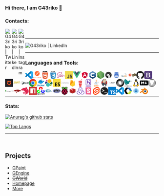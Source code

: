 ### Hi there, I am G43riko 👋


### Contacts:
[<img align="left" alt="G43riko | Twitter" width="22px" src="https://cdn.jsdelivr.net/npm/simple-icons@v3/icons/twitter.svg" />][twitter]
[<img align="left" alt="G43riko | LinkedIn" width="22px" src="https://cdn.jsdelivr.net/npm/simple-icons@v3/icons/linkedin.svg" />][linkedin]
[<img align="left" alt="G43riko | Instagram" width="22px" src="https://cdn.jsdelivr.net/npm/simple-icons@v3/icons/instagram.svg" />][instagram]

<br />

---

<div class="badges">
 <a href="https://sk.linkedin.com/in/gabriel-csollei-b00761140">
  <img align="left" alt="G43riko | LinkedIn" src="https://img.shields.io/badge/LinkedIn-blue?logo=linkedin&logoColor=white&style=for-the-badge" />
 </a>
</div>

<br />

---

### Languages and Tools:

<img align="left" alt="Visual Studio Code" width="26px" src="https://raw.githubusercontent.com/github/explore/master/topics/visual-studio-code/visual-studio-code.png" />
<img align="left" alt="Postman" width="26px" src="https://raw.githubusercontent.com/github/explore/main/topics/postman/postman.png" />
<img align="left" alt="HTML5" width="26px" src="https://raw.githubusercontent.com/github/explore/master/topics/html/html.png" />
<img align="left" alt="CSS3" width="26px" src="https://raw.githubusercontent.com/github/explore/master/topics/css/css.png" />
<img align="left" alt="Sass" width="26px" src="https://raw.githubusercontent.com/github/explore/master/topics/sass/sass.png" />
<img align="left" alt="JavaScript" width="26px" src="https://raw.githubusercontent.com/github/explore/master/topics/javascript/javascript.png" />
<img align="left" alt="Vue" width="26px" src="https://raw.githubusercontent.com/github/explore/master/topics/vue/vue.png" />
<img align="left" alt="Angular" width="26px" src="https://raw.githubusercontent.com/github/explore/master/topics/angular/angular.png" />
<img align="left" alt="CPP" width="26px" src="https://raw.githubusercontent.com/github/explore/master/topics/cpp/cpp.png" />
<img align="left" alt="Node.js" width="26px" src="https://raw.githubusercontent.com/github/explore/master/topics/nodejs/nodejs.png" />
<img align="left" alt="Deno" width="26px" src="https://raw.githubusercontent.com/github/explore/master/topics/deno/deno.png" />
<img align="left" alt="SQL" width="26px" src="https://raw.githubusercontent.com/github/explore/master/topics/sql/sql.png" />
<img align="left" alt="MySQL" width="26px" src="https://raw.githubusercontent.com/github/explore/master/topics/mysql/mysql.png" />
<img align="left" alt="Git" width="26px" src="https://raw.githubusercontent.com/github/explore/master/topics/git/git.png" />
<img align="left" alt="GitHub" width="26px" src="https://raw.githubusercontent.com/github/explore/master/topics/github/github.png" />
<img align="left" alt="Bootstrap" width="26px" src="https://raw.githubusercontent.com/github/explore/master/topics/bootstrap/bootstrap.png" />
<img align="left" alt="Auth0" width="26px" src="https://raw.githubusercontent.com/github/explore/master/topics/auth0/auth0.png" />
<img align="left" alt="Babel" width="26px" src="https://raw.githubusercontent.com/github/explore/master/topics/babel/babel.png" />
<img align="left" alt="Bash" width="26px" src="https://raw.githubusercontent.com/github/explore/master/topics/bash/bash.png" />
<img align="left" alt="Chrome" width="26px" src="https://raw.githubusercontent.com/github/explore/master/topics/chrome/chrome.png" />
<img align="left" alt="Docker" width="26px" src="https://raw.githubusercontent.com/github/explore/master/topics/docker/docker.png" />
<img align="left" alt="Elastic Search" width="26px" src="https://raw.githubusercontent.com/github/explore/master/topics/elasticsearch/elasticsearch.png" />
<img align="left" alt="Ecmascript" width="26px" src="https://raw.githubusercontent.com/github/explore/master/topics/ecmascript/ecmascript.png" />
<img align="left" alt="Express" width="26px" src="https://raw.githubusercontent.com/github/explore/master/topics/express/express.png" />
<img align="left" alt="Firebase" width="26px" src="https://raw.githubusercontent.com/github/explore/master/topics/firebase/firebase.png" />
<img align="left" alt="Gulp" width="26px" src="https://raw.githubusercontent.com/github/explore/master/topics/gulp/gulp.png" />
<img align="left" alt="Heroku" width="26px" src="https://raw.githubusercontent.com/github/explore/master/topics/heroku/heroku.png" />
<img align="left" alt="Java" width="26px" src="https://raw.githubusercontent.com/github/explore/master/topics/java/java.png" />
<img align="left" alt="Jenkins" width="26px" src="https://raw.githubusercontent.com/github/explore/master/topics/jenkins/jenkins.png" />
<img align="left" alt="JQuery" width="26px" src="https://raw.githubusercontent.com/github/explore/master/topics/jquery/jquery.png" />
<img align="left" alt="JSON" width="26px" src="https://raw.githubusercontent.com/github/explore/master/topics/json/json.png" />
<img align="left" alt="Latex" width="26px" src="https://raw.githubusercontent.com/github/explore/master/topics/latex/latex.png" />
<img align="left" alt="Linux" width="26px" src="https://raw.githubusercontent.com/github/explore/master/topics/linux/linux.png" />
<img align="left" alt="MarkDown" width="26px" src="https://raw.githubusercontent.com/github/explore/master/topics/markdown/markdown.png" />
<img align="left" alt="Material design" width="26px" src="https://raw.githubusercontent.com/github/explore/master/topics/material-design/material-design.png" />
<img align="left" alt="MongoDb" width="26px" src="https://raw.githubusercontent.com/github/explore/master/topics/mongodb/mongodb.png" />
<img align="left" alt="Mongoose" width="26px" src="https://raw.githubusercontent.com/github/explore/master/topics/mongoose/mongoose.png" />
<img align="left" alt="NestJS" width="26px" src="https://raw.githubusercontent.com/github/explore/master/topics/nestjs/nestjs.png" />
<img align="left" alt="NPM" width="26px" src="https://raw.githubusercontent.com/github/explore/master/topics/npm/npm.png" />
<img align="left" alt="OpenCV" width="26px" src="https://raw.githubusercontent.com/github/explore/master/topics/opencv/opencv.png" />
<img align="left" alt="OpenGL" width="26px" src="https://raw.githubusercontent.com/github/explore/master/topics/opengl/opengl.png" />
<img align="left" alt="PHP" width="26px" src="https://raw.githubusercontent.com/github/explore/master/topics/php/php.png" />
<img align="left" alt="Raspberry PI" width="26px" src="https://raw.githubusercontent.com/github/explore/master/topics/raspberry-pi/raspberry-pi.png" />
<img align="left" alt="Redis" width="26px" src="https://raw.githubusercontent.com/github/explore/master/topics/redis/redis.png" />
<img align="left" alt="Redux" width="26px" src="https://raw.githubusercontent.com/github/explore/master/topics/redux/redux.png" />
<img align="left" alt="Story book" width="26px" src="https://raw.githubusercontent.com/github/explore/master/topics/storybook/storybook.png" />
<img align="left" alt="Svelte" width="26px" src="https://raw.githubusercontent.com/github/explore/master/topics/svelte/svelte.png" />
<img align="left" alt="Terminal" width="26px" src="https://raw.githubusercontent.com/github/explore/master/topics/terminal/terminal.png" />
<img align="left" alt="Typescript" width="26px" src="https://raw.githubusercontent.com/github/explore/master/topics/typescript/typescript.png" />
<img align="left" alt="Visual studio code" width="26px" src="https://raw.githubusercontent.com/github/explore/master/topics/visual-studio-code/visual-studio-code.png" />
<img align="left" alt="Web components" width="26px" src="https://raw.githubusercontent.com/github/explore/master/topics/web-components/web-components.png" />
<img align="left" alt="Webpack" width="26px" src="https://raw.githubusercontent.com/github/explore/master/topics/webpack/webpack.png" />
<img align="left" alt="Blender" width="26px" src="https://raw.githubusercontent.com/devicons/devicon/refs/heads/master/icons/blender/blender-original.svg" />



<br />
<br />
<br />
<br />
<hr />

### Stats:

[![Anurag's github stats](https://github-readme-stats.vercel.app/api?username=G43riko&show_icons=true&hide_border=true&count_private=true)](https://github.com/anuraghazra/github-readme-stats)


[![Top Langs](https://github-readme-stats.vercel.app/api/top-langs/?username=G43riko&hide_border=true)](https://github.com/anuraghazra/github-readme-stats)

<!--
**G43riko/G43riko** is a ✨ _special_ ✨ repository because its `README.md` (this file) appears on your GitHub profile.

Here are some ideas to get you started:

- 🔭 I’m currently working on ...
- 🌱 I’m currently learning ...
- 👯 I’m looking to collaborate on ...
- 🤔 I’m looking for help with ...
- 💬 Ask me about ...
- 📫 How to reach me: ...
- 😄 Pronouns: ...
- ⚡ Fun fact: ...
-->

[twitter]: https://twitter.com/g43riko
[instagram]: https://www.instagram.com/g43riko/
[linkedin]: https://www.linkedin.com/in/gabriel-csollei-b00761140/

---
<br />

## Projects
 - [GPaint](https://gpaint.web.app)
 - [GEngine](https://gengine.web.app)
 - ~~[GWorld](https://gworld.web.app)~~
 - [Homepage](https://g43riko.github.io)
 - [More](https://g43riko.github.io/homepage/#/projects)
